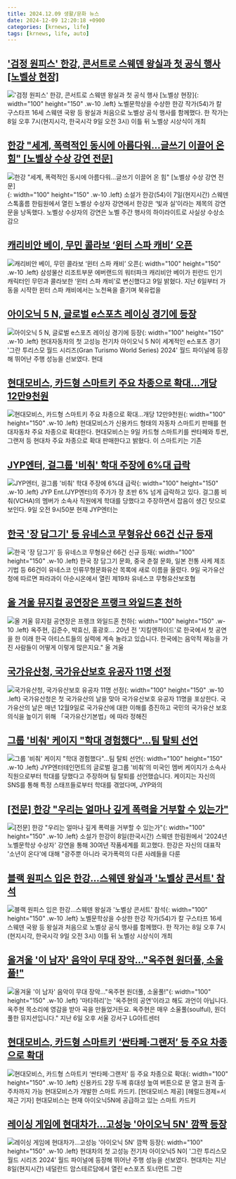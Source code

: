 ```yaml
---
title: 2024.12.09 생활/문화 뉴스
date: 2024-12-09 12:20:18 +0900
categories: [krnews, life]
tags: [krnews, life, auto]
---
```

## ['검정 원피스' 한강, 콘서트로 스웨덴 왕실과 첫 공식 행사 [노벨상 현장]](https://n.news.naver.com/mnews/article/421/0007954466)

!['검정 원피스' 한강, 콘서트로 스웨덴 왕실과 첫 공식 행사 [노벨상 현장]](https://mimgnews.pstatic.net/image/origin/421/2024/12/09/7954466.jpg?type=nf220_150){: width="100" height="150" .w-10 .left}
노벨문학상을 수상한 한강 작가(54)가 칼 구스타프 16세 스웨덴 국왕 등 왕실과 처음으로 노벨상 공식 행사를 함께했다. 한 작가는 8일 오후 7시(현지시각, 한국시각 9일 오전 3시) 이틀 뒤 노벨상 시상식이 개최

## [한강 "세계, 폭력적인 동시에 아름다워…글쓰기 이끌어 온 힘" [노벨상 수상 강연 전문]](https://n.news.naver.com/mnews/article/015/0005067102)

![한강 "세계, 폭력적인 동시에 아름다워…글쓰기 이끌어 온 힘" [노벨상 수상 강연 전문]](https://mimgnews.pstatic.net/image/origin/015/2024/12/08/5067102.jpg?type=nf220_150){: width="100" height="150" .w-10 .left}
소설가 한강(54)이 7일(현지시간) 스웨덴 스톡홀름 한림원에서 열린 노벨상 수상자 강연에서 한강은 ‘빛과 실’이라는 제목의 강연문을 낭독했다. 노벨상 수상자의 강연은 노벨 주간 행사의 하이라이트로 사실상 수상소감으

## [캐리비안 베이, 무민 콜라보 ‘윈터 스파 캐비’ 오픈](https://n.news.naver.com/mnews/article/005/0001744532)

![캐리비안 베이, 무민 콜라보 ‘윈터 스파 캐비’ 오픈](https://mimgnews.pstatic.net/image/origin/005/2024/12/09/1744532.jpg?type=nf220_150){: width="100" height="150" .w-10 .left}
삼성물산 리조트부문 에버랜드의 워터파크 캐리비안 베이가 핀란드 인기 캐릭터인 무민과 콜라보한 ‘윈터 스파 캐비’로 변신했다고 9일 밝혔다. 지난 6일부터 가동을 시작한 윈터 스파 캐비에서는 노천욕을 즐기며 북유럽을

## [아이오닉 5 N, 글로벌 e스포츠 레이싱 경기에 등장](https://n.news.naver.com/mnews/article/277/0005513633)

![아이오닉 5 N, 글로벌 e스포츠 레이싱 경기에 등장](https://mimgnews.pstatic.net/image/origin/277/2024/12/09/5513633.jpg?type=nf220_150){: width="100" height="150" .w-10 .left}
현대자동차의 첫 고성능 전기차 아이오닉 5 N이 세계적인 e스포츠 경기 '그란 투리스모 월드 시리즈(Gran Turismo World Series) 2024' 월드 파이널에 등장해 뛰어난 주행 성능을 선보였다. 현대

## [현대모비스, 카드형 스마트키 주요 차종으로 확대…개당 12만9천원](https://n.news.naver.com/mnews/article/028/0002720550)

![현대모비스, 카드형 스마트키 주요 차종으로 확대…개당 12만9천원](https://mimgnews.pstatic.net/image/origin/028/2024/12/09/2720550.jpg?type=nf220_150){: width="100" height="150" .w-10 .left}
현대모비스가 신용카드 형태의 자동차 스마트키 판매를 현대자동차 주요 차종으로 확대한다. 현대모비스는 9일 카드형 스마트키를 싼타페와 투싼, 그랜저 등 현대차 주요 차종으로 확대 판매한다고 밝혔다. 이 스마트키는 기존

## [JYP엔터, 걸그룹 '비춰' 학대 주장에 6%대 급락](https://n.news.naver.com/mnews/article/003/0012949872)

![JYP엔터, 걸그룹 '비춰' 학대 주장에 6%대 급락](https://mimgnews.pstatic.net/image/origin/003/2024/12/09/12949872.jpg?type=nf220_150){: width="100" height="150" .w-10 .left}
JYP Ent.(JYP엔터)의 주가가 장 초반 6% 넘게 급락하고 있다. 걸그룹 비춰(VCHA)의 멤버가 소속사 직원에게 학대를 당했다고 주장하면서 잡음이 생긴 탓으로 보인다. 9일 오전 9시50분 현재 JYP엔터는

## [한국 '장 담그기' 등 유네스코 무형유산 66건 신규 등재](https://n.news.naver.com/mnews/article/003/0012950270)

![한국 '장 담그기' 등 유네스코 무형유산 66건 신규 등재](https://mimgnews.pstatic.net/image/origin/003/2024/12/09/12950270.jpg?type=nf220_150){: width="100" height="150" .w-10 .left}
한국 장 담그기 문화, 중국 춘절 문화, 일본 전통 사케 제조기법 등 66건이 유네스코 인류무형문화유산 목록에 새로 이름을 올렸다. 9일 국가유산청에 따르면 파라과이 아순시온에서 열린 제19차 유네스코 무형유산보호협

## [올 겨울 뮤지컬 공연장은 프랭크 와일드혼 천하](https://n.news.naver.com/mnews/article/003/0012949448)

![올 겨울 뮤지컬 공연장은 프랭크 와일드혼 천하](https://mimgnews.pstatic.net/image/origin/003/2024/12/09/12949448.jpg?type=nf220_150){: width="100" height="150" .w-10 .left}
옥주현, 김준수, 박효신, 홍광호… 20년 전 '지킬앤하이드'로 한국에서 첫 공연을 한 이래 한국 아티스트들의 실력에 계속 놀라고 있습니다. 한국에는 음악적 재능을 가진 사람들이 어떻게 이렇게 많은지요." 올 겨울

## [국가유산청, 국가유산보호 유공자 11명 선정](https://n.news.naver.com/mnews/article/003/0012950266)

![국가유산청, 국가유산보호 유공자 11명 선정](https://mimgnews.pstatic.net/image/origin/003/2024/12/09/12950266.jpg?type=nf220_150){: width="100" height="150" .w-10 .left}
국가유산청은 첫 국가유산의 날을 맞아 국가유산보호 유공자 11명을 포상한다. 국가유산의 날은 매년 12월9일로 국가유산에 대한 이해를 증진하고 국민의 국가유산 보호의식을 높이기 위해 「국가유산기본법」에 따라 정해진

## [그룹 '비춰' 케이지 "학대 경험했다"...팀 탈퇴 선언](https://n.news.naver.com/mnews/article/052/0002124836)

![그룹 '비춰' 케이지 "학대 경험했다"...팀 탈퇴 선언](https://mimgnews.pstatic.net/image/origin/052/2024/12/08/2124836.jpg?type=nf220_150){: width="100" height="150" .w-10 .left}
JYP엔터테인먼트의 글로벌 걸그룹 '비춰'의 미국인 멤버 케이지가 소속사 직원으로부터 학대를 당했다고 주장하며 팀 탈퇴를 선언했습니다. 케이지는 자신의 SNS를 통해 특정 스태프들로부터 학대를 겪었다며, JYP와의

## [[전문] 한강 "우리는 얼마나 깊게 폭력을 거부할 수 있는가"](https://n.news.naver.com/mnews/article/654/0000096131)

![[전문] 한강 "우리는 얼마나 깊게 폭력을 거부할 수 있는가"](https://mimgnews.pstatic.net/image/origin/654/2024/12/08/96131.jpg?type=nf220_150){: width="100" height="150" .w-10 .left}
소설가 한강이 8일(한국시간) 스웨덴 한림원에서 '2024년 노벨문학상 수상자' 강연을 통해 30여년 작품세계를 회고했다. 한강은 자신의 대표작 '소년이 온다'에 대해 "광주뿐 아니라 국가폭력의 다른 사례들을 다룬

## [블랙 원피스 입은 한강…스웨덴 왕실과 '노벨상 콘서트' 참석](https://n.news.naver.com/mnews/article/025/0003406401)

![블랙 원피스 입은 한강…스웨덴 왕실과 '노벨상 콘서트' 참석](https://mimgnews.pstatic.net/image/origin/025/2024/12/09/3406401.jpg?type=nf220_150){: width="100" height="150" .w-10 .left}
노벨문학상을 수상한 한강 작가(54)가 칼 구스타프 16세 스웨덴 국왕 등 왕실과 처음으로 노벨상 공식 행사를 함께했다. 한 작가는 8일 오후 7시(현지시각, 한국시각 9일 오전 3시) 이틀 뒤 노벨상 시상식이 개최

## [올겨울 '이 남자' 음악이 무대 장악…"옥주현 원더풀, 소울풀!"](https://n.news.naver.com/mnews/article/421/0007954338)

![올겨울 '이 남자' 음악이 무대 장악…"옥주현 원더풀, 소울풀!"](https://mimgnews.pstatic.net/image/origin/421/2024/12/09/7954338.jpg?type=nf220_150){: width="100" height="150" .w-10 .left}
'마타하리'는 '옥주현의 공연'이라고 해도 과언이 아닙니다. 옥주현 목소리에 영감을 받아 곡을 만들었거든요. 옥주현은 매우 소울풀(soulful), 원더풀한 뮤지션입니다." 지난 6일 오후 서울 강서구 LG아트센터

## [현대모비스, 카드형 스마트키 ‘싼타페·그랜저’ 등 주요 차종으로 확대](https://n.news.naver.com/mnews/article/016/0002399093)

![현대모비스, 카드형 스마트키 ‘싼타페·그랜저’ 등 주요 차종으로 확대](https://mimgnews.pstatic.net/image/origin/016/2024/12/09/2399093.jpg?type=nf220_150){: width="100" height="150" .w-10 .left}
신용카드 2장 두께 휴대성 높여 버튼으로 문 열고 원격 출·주차까지 가능 현대모비스가 개발한 스마트 카드키. [현대모비스 제공] [헤럴드경제=서재근 기자] 현대모비스는 현재 아이오닉5N에 공급하고 있는 스마트 카드키

## [레이싱 게임에 현대차가…고성능 '아이오닉 5N' 깜짝 등장](https://n.news.naver.com/mnews/article/015/0005067558)

![레이싱 게임에 현대차가…고성능 '아이오닉 5N' 깜짝 등장](https://mimgnews.pstatic.net/image/origin/015/2024/12/09/5067558.jpg?type=nf220_150){: width="100" height="150" .w-10 .left}
현대차의 첫 고성능 전기차 아이오닉5 N이 '그란 투리스모 월드 시리즈 2024' 월드 파이널에 등장해 뛰어난 주행 성능을 선보였다. 현대차는 지난 8일(현지시간) 네덜란드 암스테르담에서 열린 e스포츠 토너먼트 그란

